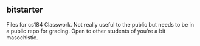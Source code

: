 ## bitstarter


Files for cs184 Classwork. Not really useful to the public but needs to be in a public repo for grading.
Open to other students of you're a bit masochistic.
